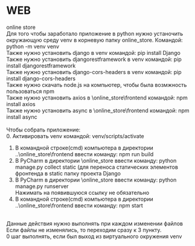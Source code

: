 # WEB
online store <br />
Для того чтобы заработало приложение в python нужно устаночить окружающую среду venv в корневую папку online_store. Командой: python -m venv venv <br />
Также нужно установить django в venv командой: pip install Django <br />
Также нужно установить djangorestframework в venv командой: pip install djangorestframework <br />
Также нужно установить django-cors-headers в venv командой: pip install django-cors-headers <br />
Также нужно скачать node.js на компьютер, чтобы была возмжность пользоваться npm  <br />
Также нужно установить axios в \online_store\frontend командой:  npm install axios <br />
Также нужно установить async в \online_store\frontend командой:  npm install async <br />
<br />
Чтобы собрать приложение:<br />
0. Активировать venv командой: venv/scripts/activate
1. В командной строке(cmd) компьютера в директории ..\online_store\frontend ввести команду: npm run build <br />
2. В PyCharm в директории \online_store ввести команду: python manage.py  collect static (для переноса статических элементов фронтенда в static папку проекта Django <br />
3. В PyCharm в директории \online_store ввести команду: python manage.py runserver <br />
Нажимать на появившуюся ссылку не обязательно<br />
4. В командной строке(cmd) компьютера в директории ..\online_store\frontend ввести команду: npm start <br />
<br />
Данные действия нужно выполнять при каждом изменении файлов <br />
Если файлы не изменялись, то переходим сразу к 3 пункту. <br />
0 шаг выполнять, если был выход из виртуального окружения venv
